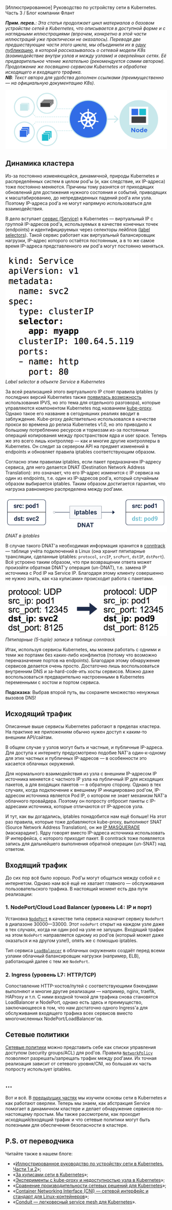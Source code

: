 [Иллюстрированное] Руководство по устройству сети в Kubernetes. Часть 3 / Блог компании Флант

_**Прим. перев.**: Эта статья продолжает цикл материалов о базовом устройстве сетей в Kubernetes, что описывается в доступной форме и с наглядными иллюстрациями (впрочем, конкретно в этой части иллюстраций уже практически не оказалось). Переводя две предшествующие части этого цикла, мы объединили их в [одну публикацию](https://habr.com/company/flant/blog/346304/), в которой рассказывалось о сетевой модели K8s (взаимодействие внутри узлов и между узлами) и оверлейных сетях. Её предварительное чтение желательно (рекомендуется самим автором). Продолжение же посвящено сервисам Kubernetes и обработке исходящего и входящего трафика.  
**NB**: Текст автора для удобства дополнен ссылками (преимущественно — на официальную документацию K8s)._

![](../_resources/aab9212a01904501b4a569bd8d925ab6.png)

## Динамика кластера

Из-за постоянно изменяющейся, динамичной, природы Kubernetes и распределённых систем в целом pod'ы (и, как следствие, их IP-адреса) тоже постоянно меняются. Причины тому разнятся от приходящих обновлений для достижения нужного состояния и событий, приводящих к масштабированию, до непредвиденных падений pod'а или узла. Поэтому IP-адреса pod'а не могут напрямую использоваться для взаимодействия.

В дело вступает [сервис (Service)](https://kubernetes.io/docs/concepts/services-networking/service/) в Kubernetes — виртуальный IP с группой IP-адресов pod'а, используемых в качестве конечных точек (endpoints) и идентифицируемых через селекторы лейблов ([label selectors](https://kubernetes.io/docs/concepts/overview/working-with-objects/labels/#label-selectors)). Такой сервис работает как виртуальный балансировщик нагрузки, IP-адрес которого остаётся постоянным, а в то же самое время IP-адреса представленного им pod'а могут постоянно меняться.

![](../_resources/4bf3d2e97d5945d4a2bd1248945748cb.png)  
_Label selector в объекте Service в Kubernetes_

За всей реализацией этого виртуального IP стоят правила iptables (у последних версий Kubernetes также [появилась возможность](https://habr.com/company/flant/blog/415349/) использования IPVS, но это тема для отдельного разговора), которые управляются компонентом Kubernetes под названием [kube-proxy](https://kubernetes.io/docs/reference/command-line-tools-reference/kube-proxy/). Однако такое его название в сегодняшних реалиях вводит в заблуждение. Kube-proxy действительно использовался в качестве прокси во времена до релиза Kubernetes v1.0, но это приводило к большому потреблению ресурсов и тормозам из-за постоянных операций копирования между пространством ядра и user space. Теперь же это всего лишь контроллер — как и многие другие контроллеры в Kubernetes. Он следит за сервером API на предмет изменений в endpoints и обновляет правила iptables соответствующим образом.

Согласно этим правилам iptables, если пакет предназначен IP-адресу сервиса, для него делается DNAT (Destination Network Address Translation): это означает, что его IP-адрес изменится с IP сервиса на один из endpoints, т.е. один из IP-адресов pod'а, который случайным образом выбирается iptables. Таким образом достигается гарантия, что нагрузка равномерно распределена между pod'ами.

![](../_resources/3b83edf9ef9a49e4aea18aa0e970dd6c.png)  
_DNAT в iptables_

В случае такого DNAT'а необходимая информация хранится в [conntrack](http://people.netfilter.org/pablo/docs/login.pdf) — таблице учёта подключений в Linux (она хранит пятипарные трансляции, сделанные iptables: `protocol`, `srcIP`, `srcPort`, `dstIP`, `dstPort`). Всё устроено таким образом, что при возвращении ответа может произойти обратная DNAT'у операция (un-DNAT), т.е. замена IP источника c Pod IP на Service IP. Благодаря этому клиенту совершенно не нужно знать, как «за кулисами» происходит работа с пакетами.

![](../_resources/4cfa8ef5be9447e1b7c01502657d273b.png)  
_Пятипарные (5-tuple) записи в таблице conntrack_

Итак, используя сервисы Kubernetes, мы можем работать с одними и теми же портами без каких-либо конфликтов (потому что возможно переназначение портов на endpoints). Благодаря этому обнаружение сервисов делается очень просто. Достаточно лишь воспользоваться внутренним DNS и за-hard-code-ить хосты сервисов. Можно даже воспользоваться предварительно настроенными в Kubernetes переменными с хостом и портом сервиса.

**Подсказка**: Выбрав второй путь, вы сохраните множество ненужных вызовов DNS!

## Исходящий трафик

Описанные выше сервисы Kubernetes работают в пределах кластера. На практике же приложениям обычно нужен доступ к каким-то внешним API/сайтам.

В общем случае у узлов могут быть и частные, и публичные IP-адреса. Для доступа к интернету предусмотрено подобие NAT'а один-к-одному для этих частных и публичных IP-адресов — в особенности это касается облачных окружений.

Для нормального взаимодействия из узла с внешним IP-адресом IP источника меняется с частного IP узла на публичный IP для исходящих пакетов, а для входящих пакетов — в обратную сторону. Однако в тех случаях, когда подключение к внешнему IP инициировано pod'ом, IP-адресом источника является Pod IP, о котором не знает механизм NAT'а облачного провайдера. Поэтому он попросту отбросит пакеты с IP-адресами источника, которые отличаются от IP-адресов узла.

И тут, как вы догадались, iptables понадобится нам ещё больше! На этот раз правила, которые тоже добавляются kube-proxy, выполняют SNAT (Source Network Address Translation), он же [IP MASQUERADE](https://www.tldp.org/HOWTO/text/IP-Masquerade-HOWTO) (маскарадинг). Ядру говорят вместо IP-адреса источника использовать IP интерфейса, с которого приходит пакет. В conntrack тоже появляется запись для дальнейшего выполнения обратной операции (un-SNAT) над ответом.

## Входящий трафик

До сих пор всё было хорошо. Pod'ы могут общаться между собой и с интернетом. Однако нам всё ещё не хватает главного — обслуживания пользовательского трафика. В настоящий момент есть два пути реализации:

### 1\. NodePort/Cloud Load Balancer (уровень L4 :  IP и порт)

Установка [`NodePort`](https://kubernetes.io/docs/concepts/services-networking/service/#nodeport) в качестве типа сервиса назначит сервису `NodePort` в диапазоне 30000—33000. Этот `nodePort` открыт на каждом узле даже в тех случаях, когда ни один pod на узле не запущен. Входящий трафик на этом `NodePort` направляется одному из pod'ов (который может даже оказаться и на другом узле!), опять же с помощью iptables.

Тип сервиса [`LoadBalancer`](https://kubernetes.io/docs/concepts/services-networking/service/#loadbalancer) в облачных окружениях создаёт перед всеми узлами облачный балансировщик нагрузки (например, ELB), работающий далее с тем же `NodePort`.

### 2\. Ingress (уровень L7 :  HTTP/TCP)

Сопоставление HTTP-хостов/путей с соответствующими бэкендами выполняют и многие другие реализации — например, nginx, traefik, HAProxy и т.п. С ними входной точкой для трафика снова становятся LoadBalancer и NodePort, однако есть здесь и преимущество, заключающееся в том, что нам достаточно одного Ingress'а для обслуживания входящего трафика всех сервисов вместо многочисленных NodePort/LoadBalancer'ов.

## Сетевые политики

[Сетевые политики](https://kubernetes.io/docs/concepts/services-networking/network-policies/) можно представить себе как списки управления доступом (security groups/ACL) для pod'ов. Правила [`NetworkPolicy`](https://kubernetes.io/docs/concepts/services-networking/network-policies/#the-networkpolicy-resource) позволяют разрешать/запрещать трафик между pod'ами. Их точная реализация зависит от сетевого уровня/CNI, но большая их часть попросту использует iptables.

## …

Вот и всё. В [предыдущих частях](https://habr.com/company/flant/blog/346304/) мы изучили основы сети в Kubernetes и как работают оверлеи. Теперь мы знаем, как абстракция Service помогает в динамичном кластере и делает обнаружение сервисов по-настоящему простым. Мы также рассмотрели, как проходит исходящий/входящий трафик и что сетевые политики могут быть полезными для обеспечения безопасности в кластере.

## P.S. от переводчика

Читайте также в нашем блоге:

*   «[Иллюстрированное руководство по устройству сети в Kubernetes. Части 1 и 2](https://habr.com/company/flant/blog/346304/)»;
*   «[За кулисами сети в Kubernetes](https://habr.com/company/flant/blog/420813/)»;
*   «[Эксперименты с kube-proxy и недоступностью узла в Kubernetes](https://habr.com/company/flant/blog/359120/)»;
*   «[Сравнение производительности сетевых решений для Kubernetes](https://habr.com/company/flant/blog/332432/)»;
*   «[Container Networking Interface (CNI) — сетевой интерфейс и стандарт для Linux-контейнеров](https://habr.com/company/flant/blog/329830/)»;
*   «[Conduit — легковесный service mesh для Kubernetes](https://habr.com/company/flant/blog/349496/)».